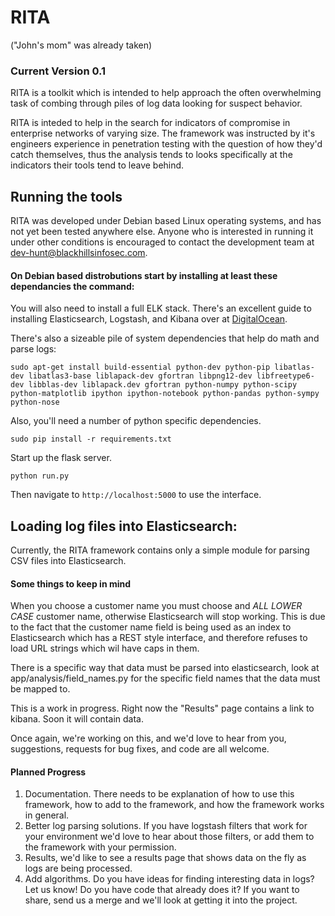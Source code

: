 # RITA
("John's mom" was already taken)

### Current Version 0.1

RITA is a toolkit which is intended to help approach the often overwhelming task of combing through piles of log data looking for suspect behavior.

RITA is inteded to help in the search for indicators of compromise in enterprise networks of varying size. The framework was instructed by it's engineers experience in penetration testing with the question of how they'd catch themselves, thus the analysis tends to looks specifically at the indicators their tools tend to leave behind.

## Running the tools
RITA was developed under Debian based Linux operating systems, and has not yet been tested anywhere else. Anyone who is interested in running it under other conditions is encouraged to contact the development team at dev-hunt@blackhillsinfosec.com.

#### On Debian based distrobutions start by installing at least these dependancies the command:

You will also need to install a full ELK stack. There's an excellent guide to installing Elasticsearch, Logstash, and Kibana over at [DigitalOcean](https://www.digitalocean.com/community/tutorials/how-to-install-elasticsearch-logstash-and-kibana-4-on-ubuntu-14-04).

There's also a sizeable pile of system dependencies that help do math and parse logs:

`sudo apt-get install build-essential python-dev python-pip libatlas-dev libatlas3-base liblapack-dev gfortran libpng12-dev libfreetype6-dev libblas-dev liblapack.dev gfortran python-numpy python-scipy python-matplotlib ipython ipython-notebook python-pandas python-sympy python-nose`

Also, you'll need a number of python specific dependencies.

`sudo pip install -r requirements.txt`

Start up the flask server.

`python run.py`

Then navigate to `http://localhost:5000` to use the interface.

## Loading log files into Elasticsearch:

Currently, the RITA framework contains only a simple module for parsing CSV files into Elasticsearch.

#### Some things to keep in mind

When you choose a customer name you must choose and *ALL LOWER CASE* customer name, otherwise Elasticsearch will stop working. This is due to the fact that the customer name field is being used as an index to Elasticsearch which has a REST style interface, and therefore refuses to load URL strings which wil have caps in them.

There is a specific way that data must be parsed into elasticsearch, look at app/analysis/field_names.py for the specific field names that the data must be mapped to.

This is a work in progress. Right now the "Results" page contains a link to kibana. Soon it will contain data. 

Once again, we're working on this, and we'd love to hear from you, suggestions, requests for bug fixes, and code are all welcome.

#### Planned Progress

1. Documentation. There needs to be explanation of how to use this framework, how to add to the framework, and how the framework works in general.
2. Better log parsing solutions. If you have logstash filters that work for your environment we'd love to hear about those filters, or add them to the framework with your permission.
3. Results, we'd like to see a results page that shows data on the fly as logs are being processed.
4. Add algorithms. Do you have ideas for finding interesting data in logs? Let us know! Do you have code that already does it? If you want to share, send us a merge and we'll look at getting it into the project.
